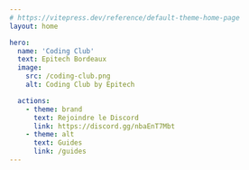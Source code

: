 ```yaml
---
# https://vitepress.dev/reference/default-theme-home-page
layout: home

hero:
  name: 'Coding Club'
  text: Epitech Bordeaux
  image:
    src: /coding-club.png
    alt: Coding Club by Epitech

  actions:
    - theme: brand
      text: Rejoindre le Discord
      link: https://discord.gg/nbaEnT7Mbt
    - theme: alt
      text: Guides
      link: /guides
---
```


<style>
:root {
  --vp-home-hero-name-color: #01a0c6;
  --vp-home-hero-name-background: -webkit-linear-gradient(120deg, #01a0c6 30%, #0a51a1);

  --vp-c-brand-1: #3871b2;
  --vp-c-brand-2: #2262aa;
  --vp-c-brand-3: #0a51a1;
  --vp-c-brand-soft: var(--vp-c-indigo-soft);
}
</style>
